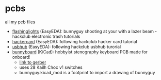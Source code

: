 # pcbs
all my pcb files

- [flashinglights](./flashinglights/flashinglights.png) (EasyEDA): bunnyguy shooting at your with a lazer beam - hackclub electronic trash tutorials
- [hackercard](./hackercard/hackercard.png) (EasyEDA): following hackclub hacker card tutorial
- [usbhub](./usbhub/usbhub.png) (EasyEDA): following hackclub usbhub turorial
- [bunnyboard](./bunnyboard/steno.png) (KiCad): hobbyist stenography keyboard PCB made for onboard!
  - [link to gerber](./bunnyboard/production/steno.zip)
  - uses 28 Kailh Choc v1 switches
  - bunnyguy.kicad_mod is a footprint to import a drawing of bunnyguy
